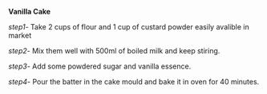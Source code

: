 **Vanilla Cake**

*step1*- Take 2 cups of flour and 1 cup of custard powder easily avalible in market

*step2*- Mix them well with 500ml of boiled milk and keep stiring.

*step3*- Add some powdered sugar and vanilla essence.

*step4*- Pour the batter in the cake mould and bake it in oven for 40 minutes.

